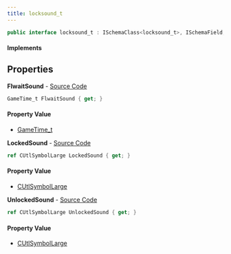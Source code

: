 ```yaml
---
title: locksound_t
---
```


```csharp
public interface locksound_t : ISchemaClass<locksound_t>, ISchemaField, ISchemaClass, INativeHandle
```

#### Implements

## Properties

**FlwaitSound** - [Source Code](https://github.com/swiftly-solution/swiftlys2/blob/master/managed/src/SwiftlyS2.Generated/Schemas/Interfaces/locksound_t.cs#L20)

```csharp
GameTime_t FlwaitSound { get; }
```

#### Property Value

- [GameTime_t](/docs/api/shared/schemadefinitions/gametime_t)

**LockedSound** - [Source Code](https://github.com/swiftly-solution/swiftlys2/blob/master/managed/src/SwiftlyS2.Generated/Schemas/Interfaces/locksound_t.cs#L16)

```csharp
ref CUtlSymbolLarge LockedSound { get; }
```

#### Property Value

- [CUtlSymbolLarge](/docs/api/shared/natives/cutlsymbollarge)

**UnlockedSound** - [Source Code](https://github.com/swiftly-solution/swiftlys2/blob/master/managed/src/SwiftlyS2.Generated/Schemas/Interfaces/locksound_t.cs#L18)

```csharp
ref CUtlSymbolLarge UnlockedSound { get; }
```

#### Property Value

- [CUtlSymbolLarge](/docs/api/shared/natives/cutlsymbollarge)


